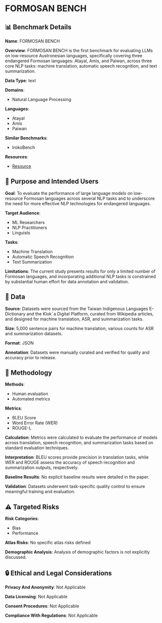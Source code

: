 # FORMOSAN BENCH

## 📊 Benchmark Details

**Name**: FORMOSAN BENCH

**Overview**: FORMOSAN BENCH is the first benchmark for evaluating LLMs on low-resource Austronesian languages, specifically covering three endangered Formosan languages: Atayal, Amis, and Paiwan, across three core NLP tasks: machine translation, automatic speech recognition, and text summarization.

**Data Type**: text

**Domains**:
- Natural Language Processing

**Languages**:
- Atayal
- Amis
- Paiwan

**Similar Benchmarks**:
- IrokoBench

**Resources**:
- [Resource](https://anonymous.4open.science/r/FormosanBench-DB43/)

## 🎯 Purpose and Intended Users

**Goal**: To evaluate the performance of large language models on low-resource Formosan languages across several NLP tasks and to underscore the need for more effective NLP technologies for endangered languages.

**Target Audience**:
- ML Researchers
- NLP Practitioners
- Linguists

**Tasks**:
- Machine Translation
- Automatic Speech Recognition
- Text Summarization

**Limitations**: The current study presents results for only a limited number of Formosan languages, and incorporating additional NLP tasks is constrained by substantial human effort for data annotation and validation.

## 💾 Data

**Source**: Datasets were sourced from the Taiwan Indigenous Languages E-Dictionary and the Klok¯a Digital Platform, curated from Wikipedia articles, and designed for machine translation, ASR, and summarization tasks.

**Size**: 5,000 sentence pairs for machine translation; various counts for ASR and summarization datasets.

**Format**: JSON

**Annotation**: Datasets were manually curated and verified for quality and accuracy prior to release.

## 🔬 Methodology

**Methods**:
- Human evaluation
- Automated metrics

**Metrics**:
- BLEU Score
- Word Error Rate (WER)
- ROUGE-L

**Calculation**: Metrics were calculated to evaluate the performance of models across translation, speech recognition, and summarization tasks based on standard evaluation techniques.

**Interpretation**: BLEU scores provide precision in translation tasks, while WER and ROUGE assess the accuracy of speech recognition and summarization outputs, respectively.

**Baseline Results**: No explicit baseline results were detailed in the paper.

**Validation**: Datasets underwent task-specific quality control to ensure meaningful training and evaluation.

## ⚠️ Targeted Risks

**Risk Categories**:
- Bias
- Performance

**Atlas Risks**:
No specific atlas risks defined

**Demographic Analysis**: Analysis of demographic factors is not explicitly discussed.

## 🔒 Ethical and Legal Considerations

**Privacy And Anonymity**: Not Applicable

**Data Licensing**: Not Applicable

**Consent Procedures**: Not Applicable

**Compliance With Regulations**: Not Applicable
